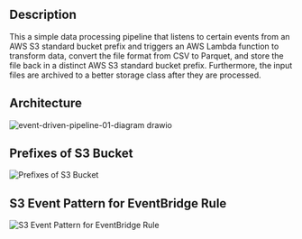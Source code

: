 ## Description
This a simple data processing pipeline that listens to certain events from an AWS S3 standard bucket prefix and triggers an AWS Lambda function to transform data, convert the file format from CSV to Parquet, and store the file back in a distinct AWS S3 standard bucket prefix. Furthermore, the input files are archived to a better storage class after they are processed.

## Architecture
![event-driven-pipeline-01-diagram drawio](https://github.com/Lu15700/event-driven-pipeline-01_aws/assets/102251361/7cfbee8f-5a61-4fe8-afd3-e7d77b84f3be)

## Prefixes of S3 Bucket
![Prefixes of S3 Bucket](https://github.com/Lu15700/event-driven-pipeline-01_aws/assets/102251361/7276a758-04ab-40a9-8775-08e1314909e8)

## S3 Event Pattern for EventBridge Rule
![S3 Event Pattern for EventBridge Rule](https://github.com/Lu15700/event-driven-pipeline-01_aws/assets/102251361/350e0260-22c6-4d5f-928f-ed6844060593)
